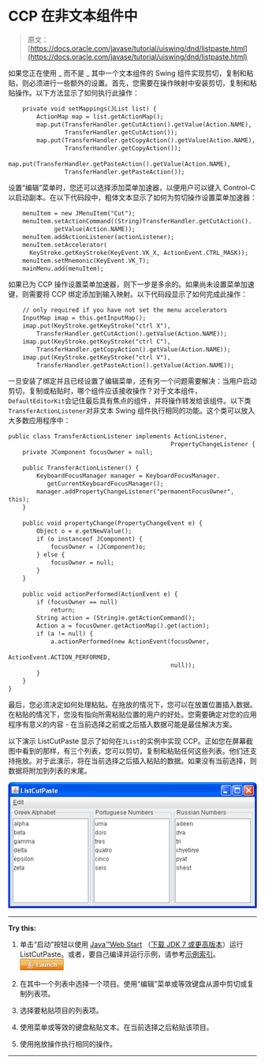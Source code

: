 # CCP 在非文本组件中

> 原文： [https://docs.oracle.com/javase/tutorial/uiswing/dnd/listpaste.html](https://docs.oracle.com/javase/tutorial/uiswing/dnd/listpaste.html)

如果您正在使用 _ 而不是 _ 其中一个文本组件的 Swing 组件实现剪切，复制和粘贴，则必须进行一些额外的设置。首先，您需要在操作映射中安装剪切，复制和粘贴操作。以下方法显示了如何执行此操作：

```
    private void setMappings(JList list) { 
        ActionMap map = list.getActionMap();
        map.put(TransferHandler.getCutAction().getValue(Action.NAME),
                TransferHandler.getCutAction());
        map.put(TransferHandler.getCopyAction().getValue(Action.NAME),
                TransferHandler.getCopyAction());
        map.put(TransferHandler.getPasteAction().getValue(Action.NAME),
                TransferHandler.getPasteAction());

```

设置“编辑”菜单时，您还可以选择添加菜单加速器，以便用户可以键入 Control-C 以启动副本。在以下代码段中，粗体文本显示了如何为剪切操作设置菜单加速器：

```
    menuItem = new JMenuItem("Cut");
    menuItem.setActionCommand((String)TransferHandler.getCutAction().
             getValue(Action.NAME));
    menuItem.addActionListener(actionListener);
    menuItem.setAccelerator(
      KeyStroke.getKeyStroke(KeyEvent.VK_X, ActionEvent.CTRL_MASK));
    menuItem.setMnemonic(KeyEvent.VK_T);
    mainMenu.add(menuItem);

```

如果已为 CCP 操作设置菜单加速器，则下一步是多余的。如果尚未设置菜单加速键，则需要将 CCP 绑定添加到输入映射。以下代码段显示了如何完成此操作：

```
    // only required if you have not set the menu accelerators
    InputMap imap = this.getInputMap();
    imap.put(KeyStroke.getKeyStroke("ctrl X"),
        TransferHandler.getCutAction().getValue(Action.NAME));
    imap.put(KeyStroke.getKeyStroke("ctrl C"),
        TransferHandler.getCopyAction().getValue(Action.NAME));
    imap.put(KeyStroke.getKeyStroke("ctrl V"),
        TransferHandler.getPasteAction().getValue(Action.NAME));

```

一旦安装了绑定并且已经设置了编辑菜单，还有另一个问题需要解决：当用户启动剪切，复制或粘贴时，哪个组件应该接收操作？对于文本组件，`DefaultEditorKit`会记住最后具有焦点的组件，并将操作转发给该组件。以下类`TransferActionListener`对非文本 Swing 组件执行相同的功能。这个类可以放入大多数应用程序中：

```
public class TransferActionListener implements ActionListener,
                                              PropertyChangeListener {
    private JComponent focusOwner = null;

    public TransferActionListener() {
        KeyboardFocusManager manager = KeyboardFocusManager.
           getCurrentKeyboardFocusManager();
        manager.addPropertyChangeListener("permanentFocusOwner", this);
    }

    public void propertyChange(PropertyChangeEvent e) {
        Object o = e.getNewValue();
        if (o instanceof JComponent) {
            focusOwner = (JComponent)o;
        } else {
            focusOwner = null;
        }
    }

    public void actionPerformed(ActionEvent e) {
        if (focusOwner == null)
            return;
        String action = (String)e.getActionCommand();
        Action a = focusOwner.getActionMap().get(action);
        if (a != null) {
            a.actionPerformed(new ActionEvent(focusOwner,
                                              ActionEvent.ACTION_PERFORMED,
                                              null));
        }
    }
}

```

最后，您必须决定如何处理粘贴。在拖放的情况下，您可以在放置位置插入数据。在粘贴的情况下，您没有指向所需粘贴位置的用户的好处。您需要确定对您的应用程序有意义的内容 - 在当前选择之前或之后插入数据可能是最佳解决方案。

以下演示 ListCutPaste 显示了如何在`JList`的实例中实现 CCP。正如您在屏幕截图中看到的那样，有三个列表，您可以剪切，复制和粘贴任何这些列表。他们还支持拖放。对于此演示，将在当前选择之后插入粘贴的数据。如果没有当前选择，则数据将附加到列表的末尾。

![A snapshot of the ListCutPaste demo.](img/a254792d4f2dee5057b3d945a1264bcf.jpg)

* * *

**Try this:** 

1.  单击“启动”按钮以使用 [Java™Web Start](http://www.oracle.com/technetwork/java/javase/javawebstart/index.html) （[下载 JDK 7 或更高版本](http://www.oracle.com/technetwork/java/javase/downloads/index.html)）运行 ListCutPaste。或者，要自己编译并运行示例，请参考[示例索引](../examples/dnd/index.html#ListCutPaste)。 [![Launches the ListCutPaste example](img/4707a69a17729d71c56b2bdbbb4cc61c.jpg)](https://docs.oracle.com/javase/tutorialJWS/samples/uiswing/ListCutPasteProject/ListCutPaste.jnlp) 

2.  在其中一个列表中选择一个项目。使用“编辑”菜单或等效键盘从源中剪切或复制列表项。
3.  选择要粘贴项目的列表项。
4.  使用菜单或等效的键盘粘贴文本。在当前选择之后粘贴该项目。
5.  使用拖放操作执行相同的操作。

* * *